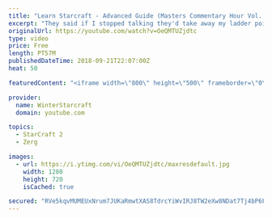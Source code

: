 ```yaml
---
title: "Learn Starcraft - Advanced Guide (Masters Commentary Hour Vol. 1)"
excerpt: "They said if I stopped talking they'd take away my ladder points. Next one I upload will have more terran/toss blame RNGesus."
originalUrl: https://youtube.com/watch?v=OeQMTUZjdtc
type: video
price: Free
length: PT57M
publishedDateTime: 2018-09-21T22:07:00Z
heat: 50

featuredContent: "<iframe width=\"800\" height=\"500\" frameborder=\"0\" src=\"https://www.youtube.com/embed/OeQMTUZjdtc\" allow=\"accelerometer; autoplay; encrypted-media; gyroscope; picture-in-picture\" allowfullscreen></iframe>"

provider:
  name: WinterStarcraft
  domain: youtube.com

topics:
  - StarCraft 2
  - Zerg

images:
  - url: https://i.ytimg.com/vi/OeQMTUZjdtc/maxresdefault.jpg
    width: 1280
    height: 720
    isCached: true

secured: "RVe5kqvMUMEUxNrum7JUKaRmwtXAS8TdrcYiWvIRJ8TW2eXw8NDat7Tj4bP6Ff2rHr9e5O3XX6LYm0uaTCVhEPkpOoXqN3lKqv0NnT0EDrOKJ5yJDtG+Omue62pVsWF1b7DZj3Zxw34RyY94bCPK2cl3RbQJzTCI6yBmksu0FOCvZcrGXoRDQgLIOt2j2B1ayDtiuA4FEXWaBklEvQVBj3CK7BRD4I63fRYdOXzGEMUEPyTgWfp2xnR/u/jQsfQZOLxawBlWasFjHc3qIn7v/QrpR8PnJmHHBSsJyFnSHZMLHIkNtvYxr09e9VuHBZh45VBVwptAMEFkWnEMkZjr5MbBcjTQIDvvgGff2CGeq3GGPfmpGz77ttdQUiuVJT+WkVQFKQSxOKTQzcqXtqTHmCrWfmd+hB+8m7ALzIjhlHU=;DJfVYL/z9/h7RGN2ogtBtQ=="
---
```


